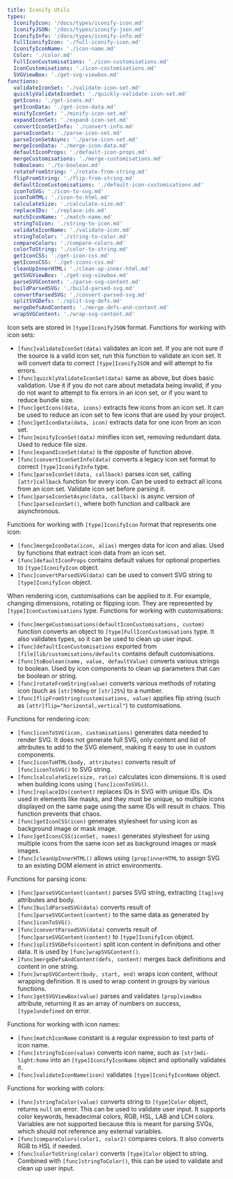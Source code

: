```yaml
title: Iconify Utils
types:
  IconifyIcon: '/docs/types/iconify-icon.md'
  IconifyJSON: '/docs/types/iconify-json.md'
  IconifyInfo: '/docs/types/iconify-info.md'
  FullIconifyIcon: './full-iconify-icon.md'
  IconifyIconName: './icon-name.md'
  Color: './color.md'
  FullIconCustomisations: './icon-customisations.md'
  IconCustomisations: './icon-customisations.md'
  SVGViewBox: './get-svg-viewbox.md'
functions:
  validateIconSet: './validate-icon-set.md'
  quicklyValidateIconSet: './quickly-validate-icon-set.md'
  getIcons: './get-icons.md'
  getIconData: './get-icon-data.md'
  minifyIconSet: './minify-icon-set.md'
  expandIconSet: './expand-icon-set.md'
  convertIconSetInfo: './convert-info.md'
  parseIconSet: './parse-icon-set.md'
  parseIconSetAsync: './parse-icon-set.md'
  mergeIconData: './merge-icon-data.md'
  defaultIconProps: './default-icon-props.md'
  mergeCustomisations: './merge-customisations.md'
  toBoolean: './to-boolean.md'
  rotateFromString: './rotate-from-string.md'
  flipFromString: './flip-from-string.md'
  defaultIconCustomisations: './default-icon-customisations.md'
  iconToSVG: './icon-to-svg.md'
  iconToHTML: './icon-to-html.md'
  calculateSize: './calculate-size.md'
  replaceIDs: './replace-ids.md'
  matchIconName: './match-name.md'
  stringToIcon: './string-to-icon.md'
  validateIconName: './validate-icon.md'
  stringToColor: './string-to-color.md'
  compareColors: './compare-colors.md'
  colorToString: './color-to-string.md'
  getIconCSS: './get-icon-css.md'
  getIconsCSS: './get-icons-css.md'
  cleanUpInnerHTML: './clean-up-inner-html.md'
  getSVGViewBox: './get-svg-viewbox.md'
  parseSVGContent: './parse-svg-content.md'
  buildParsedSVG: './build-parsed-svg.md'
  convertParsedSVG: './convert-parsed-svg.md'
  splitSVGDefs: './split-svg-defs.md'
  mergeDefsAndContent: './merge-defs-and-content.md'
  wrapSVGContent: './wrap-svg-content.md'
```

Icon sets are stored in `[type]IconifyJSON` format. Functions for working with icon sets:

- `[func]validateIconSet(data)` validates an icon set. If you are not sure if the source is a valid icon set, run this function to validate an icon set. It will convert data to correct `[type]IconifyJSON` and will attempt to fix errors.
- `[func]quicklyValidateIconSet(data)` same as above, but does basic validation. Use it if you do not care about metadata being invalid, if you do not want to attempt to fix errors in an icon set, or if you want to reduce bundle size.
- `[func]getIcons(data, icons)` extracts few icons from an icon set. It can be used to reduce an icon set to few icons that are used by your project.
- `[func]getIconData(data, icon)` extracts data for one icon from an icon set.
- `[func]minifyIconSet(data)` minifies icon set, removing redundant data. Used to reduce file size.
- `[func]expandIconSet(data)` is the opposite of function above.
- `[func]convertIconSetInfo(data)` converts a legacy icon set format to correct `[type]IconifyInfo` type.
- `[func]parseIconSet(data, callback)` parses icon set, calling `[attr]callback` function for every icon. Can be used to extract all icons from an icon set. Validate icon set before parsing it.
- `[func]parseIconSetAsync(data, callback)` is async version of `[func]parseIconSet()`, where both function and callback are asynchronous.

Functions for working with `[type]IconifyIcon` format that represents one icon:

- `[func]mergeIconData(icon, alias)` merges data for icon and alias. Used by functions that extract icon data from an icon set.
- `[func]defaultIconProps` contains default values for optional properties to `[type]IconifyIcon` object.
- `[func]convertParsedSVG(data)` can be used to convert SVG string to `[type]IconifyIcon` object.

When rendering icon, customisations can be applied to it. For example, changing dimensions, rotating or flipping icon. They are represented by `[type]IconCustomisations` type. Functions for working with customisations:

- `[func]mergeCustomisations(defaultIconCustomisations, custom)` function converts an object to `[type]FullIconCustomisations` type. It also validates types, so it can be used to clean up user input.
- `[func]defaultIconCustomisations` exported from `[file]lib/customisations/defaults` contains default customisations.
- `[func]toBoolean(name, value, defaultValue)` converts various strings to boolean. Used by icon components to clean up parameters that can be boolean or string.
- `[func]rotateFromString(value)` converts various methods of rotating icon (such as `[str]90deg` or `[str]25%`) to a number.
- `[func]flipFromString(customisations, value)` applies flip string (such as `[attr]flip="horizontal,vertical"`) to customisations.

Functions for rendering icon:

- `[func]iconToSVG(icon, customisations)` generates data needed to render SVG. It does not generate full SVG, only content and list of attributes to add to the SVG element, making it easy to use in custom components.
- `[func]iconToHTML(body, attributes)` converts result of `[func]iconToSVG()` to SVG string.
- `[func]calculateSize(size, ratio)` calculates icon dimensions. It is used when building icons using `[func]iconToSVG()`.
- `[func]replaceIDs(content)` replaces IDs in SVG with unique IDs. IDs used in elements like masks, and they must be unique, so multiple icons displayed on the same page using the same IDs will result in chaos. This function prevents that chaos.
- `[func]getIconCSS(icon)` generates stylesheet for using icon as background image or mask image.
- `[func]getIconsCSS(iconSet, names)` generates stylesheet for using multiple icons from the same icon set as background images or mask images.
- `[func]cleanUpInnerHTML()` allows using `[prop]innerHTML` to assign SVG to an existing DOM element in strict environments.

Functions for parsing icons:

- `[func]parseSVGContent(content)` parses SVG string, extracting `[tag]svg` attributes and body.
- `[func]buildParsedSVG(data)` converts result of `[func]parseSVGContent(content)` to the same data as generated by `[func]iconToSVG()`.
- `[func]convertParsedSVG(data)` converts result of `[func]parseSVGContent(content)` to `[type]IconifyIcon` object.
- `[func]splitSVGDefs(content)` split icon content in definitions and other data. It is used by `[func]wrapSVGContent()`.
- `[func]mergeDefsAndContent(defs, content)` merges back definitions and content in one string.
- `[func]wrapSVGContent(body, start, end)` wraps icon content, without wrapping definition. It is used to wrap content in groups by various functions.
- `[func]getSVGViewBox(value)` parses and validates `[prop]viewBox` attribute, returning it as an array of numbers on success, `[type]undefined` on error.

Functions for working with icon names:

- `[func]matchIconName` constant is a regular expression to test parts of icon name.
- `[func]stringToIcon(value)` converts icon name, such as `[str]mdi-light:home` into an `[type]IconifyIconName` object and optionally validates it.
- `[func]validateIconName(icon)` validates `[type]IconifyIconName` object.

Functions for working with colors:

- `[func]stringToColor(value)` converts string to `[type]Color` object, returns `null` on error. This can be used to validate user input. It supports color keywords, hexadecimal colors, RGB, HSL, LAB and LCH colors. Variables are not supported because this is meant for parsing SVGs, which should not reference any external variables.
- `[func]compareColors(color1, color2)` compares colors. It also converts RGB to HSL if needed.
- `[func]colorToString(color)` converts `[type]Color` object to string. Combined with `[func]stringToColor()`, this can be used to validate and clean up user input.
